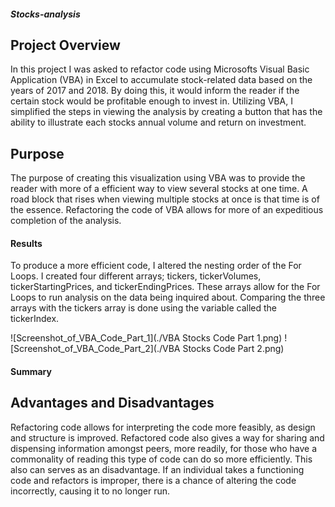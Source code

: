 ##### Stocks-analysis

## Project Overview
In this project I was asked to refactor code using Microsofts Visual Basic Application (VBA) in Excel to accumulate stock-related data based on the years of 2017 and 2018. By doing this, it would inform the reader if the certain stock would be profitable enough to invest in. Utilizing VBA, I simplified the steps in viewing the analysis by creating a button that has the ability to illustrate each stocks annual volume and return on investment.

## Purpose
The purpose of creating this visualization using VBA was to provide the reader with more of a efficient way to view several stocks at one time. A road block that rises when viewing multiple stocks at once is that time is of the essence. Refactoring the code of VBA allows for more of an expeditious completion of the analysis. 

#### Results
To produce a more efficient code, I altered the nesting order of the For Loops. I created four different arrays; tickers, tickerVolumes, tickerStartingPrices, and tickerEndingPrices. These arrays allow for the For Loops to run analysis on the data being inquired about. Comparing the three arrays with the tickers array is done using the variable called the tickerIndex.

![Screenshot_of_VBA_Code_Part_1](./VBA Stocks Code Part 1.png) ![Screenshot_of_VBA_Code_Part_2](./VBA Stocks Code Part 2.png) 

#### Summary

## Advantages and Disadvantages
Refactoring code allows for interpreting the code more feasibly, as design and structure is improved. Refactored code also gives a way for sharing and dispensing information amongst peers, more readily, for those who have a commonality of reading this type of code can do so more efficiently. This also can serves as an disadvantage. If an individual takes a functioning code and refactors is improper, there is a chance of altering the code incorrectly, causing it to no longer run.

